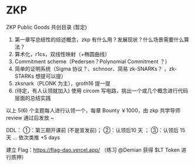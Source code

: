 # ZKP
ZKP Public Goods 共创目录 (暂定)

1. 第一章写总结性的综述概念，zkp 有什么用？发展现状？什么场景需要什么算法？
2. 算术化，r1cs，双线性映射（+椭圆曲线）
3. Commitment scheme（Pedersen？Polynomial Commitment ？） 
4. 简单的证明系统（Sigma 协议？、schnoor、简易 zk-SNARKs？ ，zk-STARKs 想提可以提） 
5. zksnark（PLONK 为主），groth16 提一提
6. (待定，有人认领就加入) 使用 circom 写电路，挑出一个或几个概念进行代码层面的总结实践

以上 5(6) 个主题每人进行认领一个，每章 Bounty ￥1000，由 zkp 共学导师 review 通过后发放 ~

DDL： ①：第三期开课前 (不是宣发前)；  ②：认领后10 天 ；  ③：认领后 15 天 ... 依次类推 +5 days

建立 Flag：https://flag-dao.vercel.app/ （练习 @Demian 获得 $LT Token 进行质押）
